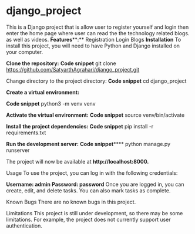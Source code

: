# django_project
This is a Django project that is allow user to register yourself and login then enter the home page where user can read the the technology related blogs. as well as videos.
**Features****:**
Registration
Login
Blogs
**Installation**
To install this project, you will need to have Python and Django installed on your computer.

**Clone the repository:**
**Code snippet**
git clone https://github.com/SatyarthAgrahari/django_project.git

Change directory to the project directory:
**Code snippet**
cd django_project

**Create a virtual environment:**

**Code snippet**
python3 -m venv venv

**Activate the virtual environment:**
**Code snippet**
source venv/bin/activate

**Install the project dependencies:**
**Code snippet**
pip install -r requirements.txt

**Run the development server:**
**Code snippet******
python manage.py runserver

The project will now be available at **http://localhost:8000.**

Usage
To use the project, you can log in with the following credentials:

**Username: admin**
**Password: password**
Once you are logged in, you can create, edit, and delete tasks. You can also mark tasks as complete.

Known Bugs
There are no known bugs in this project.

Limitations
This project is still under development, so there may be some limitations. For example, the project does not currently support user authentication.
